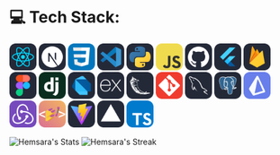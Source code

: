 
# 💻 Tech Stack:


<img src="https://github.com/tandpfun/skill-icons/blob/main/icons/React-Dark.svg" width="48">  
<img src="https://github.com/tandpfun/skill-icons/blob/main/icons/NextJS-Dark.svg" width="48">
<img src="https://github.com/tandpfun/skill-icons/blob/main/icons/CSS.svg" width="48">
<img src="https://github.com/tandpfun/skill-icons/blob/main/icons/VSCode-Dark.svg" width="48">  
<img src="https://github.com/tandpfun/skill-icons/blob/main/icons/Python-Dark.svg" width="48">   
<img src="https://github.com/tandpfun/skill-icons/blob/main/icons/JavaScript.svg" width="48">    
<img src="https://github.com/tandpfun/skill-icons/blob/main/icons/Github-Dark.svg" width="48">   
<img src="https://github.com/tandpfun/skill-icons/blob/main/icons/Flutter-Dark.svg" width="48">   
<img src="https://github.com/tandpfun/skill-icons/blob/main/icons/Firebase-Dark.svg" width="48">  
<img src="https://github.com/tandpfun/skill-icons/blob/main/icons/Figma-Dark.svg" width="48">  
<img src="https://github.com/tandpfun/skill-icons/blob/main/icons/Django.svg" width="48">  
<img src="https://github.com/tandpfun/skill-icons/blob/main/icons/Dart-Dark.svg" width="48"> 
<img src="https://github.com/tandpfun/skill-icons/raw/main/icons/ExpressJS-Dark.svg" width="48">  
<img src="https://github.com/tandpfun/skill-icons/raw/main/icons/Flask-Dark.svg" width="48"> 
<img src="https://github.com/tandpfun/skill-icons/raw/main/icons/Git.svg" width="48"> 
<img src="https://github.com/tandpfun/skill-icons/raw/main/icons/MySQL-Dark.svg" width="48"> 
<img src="https://github.com/tandpfun/skill-icons/raw/main/icons/PostgreSQL-Dark.svg" width="48"> 
<img src="https://github.com/tandpfun/skill-icons/raw/main/icons/Prisma.svg" width="48"> 
<img src="https://github.com/tandpfun/skill-icons/raw/main/icons/Redux.svg" width="48"> 
<img src="https://github.com/tandpfun/skill-icons/raw/main/icons/StyledComponents.svg" width="48"> 
<img src="https://github.com/tandpfun/skill-icons/raw/main/icons/Vite-Dark.svg" width="48"> 
<img src="https://github.com/tandpfun/skill-icons/raw/main/icons/Vercel-Dark.svg" width="48"> 
<img src="https://github.com/tandpfun/skill-icons/raw/main/icons/TypeScript.svg" width="48">
 


![Hemsara's Stats](https://github-readme-stats.vercel.app/api?username=Hemsara&theme=tokyonight&show_icons=true&hide_border=true&count_private=true)
![Hemsara's Streak](https://github-readme-streak-stats.herokuapp.com/?user=Hemsara&theme=tokyonight&hide_border=true)


<!-- Proudly created with GPRM ( https://gprm.itsvg.in ) -->
